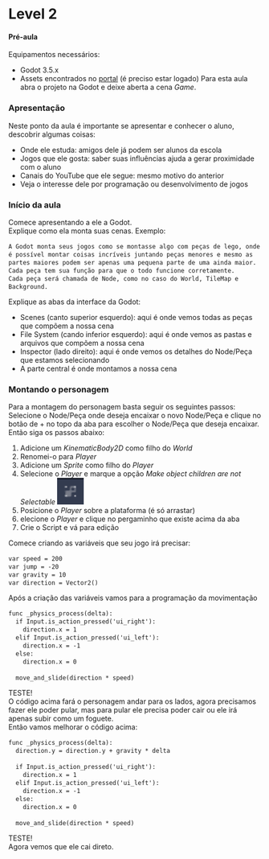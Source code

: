 # Level 2

#### Pré-aula
Equipamentos necessários:
* Godot 3.5.x
* Assets encontrados no [portal](https://portal.supergeeks.school/myclassroom/1312/2817/17830 "portal") (é preciso estar logado)
Para esta aula abra o projeto na Godot e deixe aberta a cena *Game*.

### Apresentação
Neste ponto da aula é importante se apresentar e conhecer o aluno, descobrir algumas coisas:
* Onde ele estuda: amigos dele já podem ser alunos da escola
* Jogos que ele gosta: saber suas influências ajuda a gerar proximidade com o aluno
* Canais do YouTube que ele segue: mesmo motivo do anterior
* Veja o interesse dele por programação ou desenvolvimento de jogos

### Início da aula
Comece apresentando a ele a Godot.<br>
Explique como ela monta suas cenas. Exemplo:
```
A Godot monta seus jogos como se montasse algo com peças de lego, onde é possível montar coisas incríveis juntando peças menores e mesmo as partes maiores podem ser apenas uma pequena parte de uma ainda maior.
Cada peça tem sua função para que o todo funcione corretamente.
Cada peça será chamada de Node, como no caso do World, TileMap e Background.
```
Explique as abas da interface da Godot:
* Scenes (canto superior esquerdo): aqui é onde vemos todas as peças que compõem a nossa cena
* File System (cando inferior esquerdo): aqui é onde vemos as pastas e arquivos que compõem a nossa cena
* Inspector (lado direito): aqui é onde vemos os detalhes do Node/Peça que estamos selecionando
* A parte central é onde montamos a nossa cena

### Montando o personagem
Para a montagem do personagem basta seguir os seguintes passos:<br>
Selecione o Node/Peça onde deseja encaixar o novo Node/Peça e clique no botão de + no topo da aba para escolher o Node/Peça que deseja encaixar.<br>
Então siga os passos abaixo:
1. Adicione um *KinematicBody2D* como filho do *World*
2. Renomei-o para *Player*
3. Adicione um *Sprite* como filho do *Player*
4. Selecione o *Player* e marque a opção *Make object children are not Selectable* ![Quadrado com pontinhos](https://github.com/mastheusum/Aulas/blob/main/Demonstrativas/Level%202/Screenshoots/000.png "Quadrado com pontinhos")
5. Posicione o *Player* sobre a plataforma (é só arrastar)
6. elecione o *Player* e clique no pergaminho que existe acima da aba
7. Crie o Script e vá para edição

Comece criando as variáveis que seu jogo irá precisar:
```
var speed = 200
var jump = -20
var gravity = 10
var direction = Vector2()
```
Após a criação das variáveis vamos para a programação da movimentação
```
func _physics_process(delta):
  if Input.is_action_pressed('ui_right'):
    direction.x = 1
  elif Input.is_action_pressed('ui_left'):
    direction.x = -1
  else:
    direction.x = 0

  move_and_slide(direction * speed)
```
TESTE!<br>
O código acima fará o personagem andar para os lados, agora precisamos fazer ele poder pular, mas para pular ele precisa poder cair ou ele irá apenas subir como um foguete.<br>
Então vamos melhorar o código acima:
```
func _physics_process(delta):
  direction.y = direction.y + gravity * delta

  if Input.is_action_pressed('ui_right'):
    direction.x = 1
  elif Input.is_action_pressed('ui_left'):
    direction.x = -1
  else:
    direction.x = 0

  move_and_slide(direction * speed)
```
TESTE!<br>
Agora vemos que ele cai direto.
